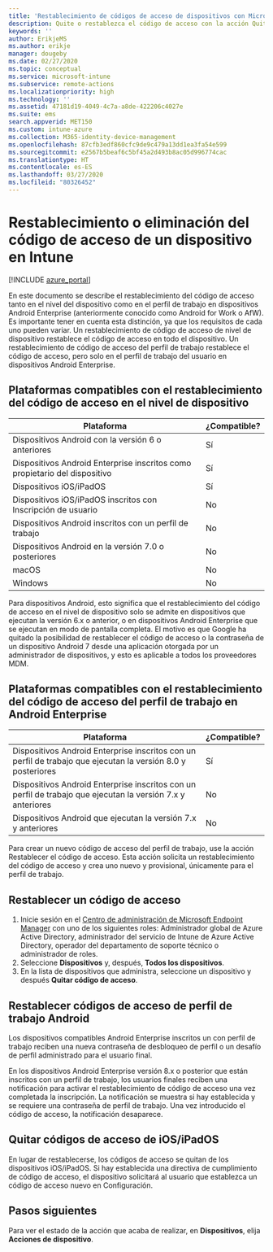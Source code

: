 ```yaml
---
title: 'Restablecimiento de códigos de acceso de dispositivos con Microsoft Intune: Azure | Microsoft Docs'
description: Quite o restablezca el código de acceso con la acción Quitar código de acceso en dispositivos que administre o supervise con Intune.
keywords: ''
author: ErikjeMS
ms.author: erikje
manager: dougeby
ms.date: 02/27/2020
ms.topic: conceptual
ms.service: microsoft-intune
ms.subservice: remote-actions
ms.localizationpriority: high
ms.technology: ''
ms.assetid: 47181d19-4049-4c7a-a8de-422206c4027e
ms.suite: ems
search.appverid: MET150
ms.custom: intune-azure
ms.collection: M365-identity-device-management
ms.openlocfilehash: 87cfb3edf860cfc9de9c479a13dd1ea3fa54e599
ms.sourcegitcommit: e2567b5beaf6c5bf45a2d493b8ac05d996774cac
ms.translationtype: HT
ms.contentlocale: es-ES
ms.lasthandoff: 03/27/2020
ms.locfileid: "80326452"
---
```

# <a name="reset-or-remove-a-device-passcode-in-intune"></a>Restablecimiento o eliminación del código de acceso de un dispositivo en Intune

[!INCLUDE [azure_portal](../includes/azure_portal.md)]

En este documento se describe el restablecimiento del código de acceso tanto en el nivel del dispositivo como en el perfil de trabajo en dispositivos Android Enterprise (anteriormente conocido como Android for Work o AfW). Es importante tener en cuenta esta distinción, ya que los requisitos de cada uno pueden variar. Un restablecimiento de código de acceso de nivel de dispositivo restablece el código de acceso en todo el dispositivo. Un restablecimiento de código de acceso del perfil de trabajo restablece el código de acceso, pero solo en el perfil de trabajo del usuario en dispositivos Android Enterprise.

## <a name="supported-platforms-for-device-level-passcode-reset"></a>Plataformas compatibles con el restablecimiento del código de acceso en el nivel de dispositivo

| Plataforma | ¿Compatible? |
| ---- | ---- |
| Dispositivos Android con la versión 6 o anteriores | Sí |
| Dispositivos Android Enterprise inscritos como propietario del dispositivo | Sí |
| Dispositivos iOS/iPadOS | Sí |
| Dispositivos iOS/iPadOS inscritos con Inscripción de usuario | No |
| Dispositivos Android inscritos con un perfil de trabajo | No |
| Dispositivos Android en la versión 7.0 o posteriores | No |
| macOS | No |
| Windows | No |

Para dispositivos Android, esto significa que el restablecimiento del código de acceso en el nivel de dispositivo solo se admite en dispositivos que ejecutan la versión 6.x o anterior, o en dispositivos Android Enterprise que se ejecutan en modo de pantalla completa. El motivo es que Google ha quitado la posibilidad de restablecer el código de acceso o la contraseña de un dispositivo Android 7 desde una aplicación otorgada por un administrador de dispositivos, y esto es aplicable a todos los proveedores MDM.

## <a name="supported-platforms-for-android-enterprise-work-profile-passcode-reset"></a>Plataformas compatibles con el restablecimiento del código de acceso del perfil de trabajo en Android Enterprise

| Plataforma | ¿Compatible? |
| ---- | ---- |
| Dispositivos Android Enterprise inscritos con un perfil de trabajo que ejecutan la versión 8.0 y posteriores | Sí |
| Dispositivos Android Enterprise inscritos con un perfil de trabajo que ejecutan la versión 7.x y anteriores | No |
| Dispositivos Android que ejecutan la versión 7.x y anteriores | No |

Para crear un nuevo código de acceso del perfil de trabajo, use la acción Restablecer el código de acceso. Esta acción solicita un restablecimiento del código de acceso y crea uno nuevo y provisional, únicamente para el perfil de trabajo. 

## <a name="reset-a-passcode"></a>Restablecer un código de acceso


1. Inicie sesión en el [Centro de administración de Microsoft Endpoint Manager](https://go.microsoft.com/fwlink/?linkid=2109431) con uno de los siguientes roles: Administrador global de Azure Active Directory, administrador del servicio de Intune de Azure Active Directory, operador del departamento de soporte técnico o administrador de roles.
2. Seleccione **Dispositivos** y, después, **Todos los dispositivos**.
3. En la lista de dispositivos que administra, seleccione un dispositivo y después **Quitar código de acceso**.

## <a name="reset-android-work-profile-passcodes"></a>Restablecer códigos de acceso de perfil de trabajo Android

Los dispositivos compatibles Android Enterprise inscritos un con perfil de trabajo reciben una nueva contraseña de desbloqueo de perfil o un desafío de perfil administrado para el usuario final.

En los dispositivos Android Enterprise versión 8.x o posterior que están inscritos con un perfil de trabajo, los usuarios finales reciben una notificación para activar el restablecimiento de código de acceso una vez completada la inscripción. La notificación se muestra si hay establecida y se requiere una contraseña de perfil de trabajo. Una vez introducido el código de acceso, la notificación desaparece.


## <a name="remove-iosipados-passcodes"></a>Quitar códigos de acceso de iOS/iPadOS

En lugar de restablecerse, los códigos de acceso se quitan de los dispositivos iOS/iPadOS. Si hay establecida una directiva de cumplimiento de código de acceso, el dispositivo solicitará al usuario que establezca un código de acceso nuevo en Configuración.

## <a name="next-steps"></a>Pasos siguientes

Para ver el estado de la acción que acaba de realizar, en **Dispositivos**, elija **Acciones de dispositivo**.
